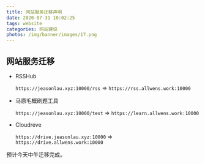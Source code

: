 ```yaml
---
title: 网站服务迁移声明
date: 2020-07-31 10:02:25
tags: website
categories: 网站建设
photos: /img/banner/images/17.png
---
```

## 网站服务迁移

+ RSSHub

  `https://jeasonlau.xyz:10000/rss` => `https://rss.allwens.work:10000`

+ 马原毛概刷题工具

  `https://jeasonlau.xyz:10000/test` => `https://learn.allwens.work:10000`

+ Cloudreve

  `https://drive.jeasonlau.xyz:10000` => `https://drive.allwens.work:10000`

预计今天中午迁移完成。